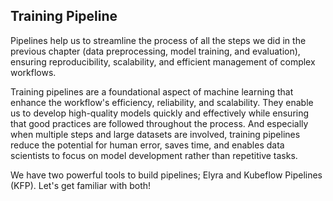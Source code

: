 ## Training Pipeline

Pipelines help us to streamline the process of all the steps we did in the previous chapter (data preprocessing, model training, and evaluation), ensuring reproducibility, scalability, and efficient management of complex workflows.

Training pipelines are a foundational aspect of machine learning that enhance the workflow's efficiency, reliability, and scalability. They enable us to develop high-quality models quickly and effectively while ensuring that good practices are followed throughout the process. And especially when multiple steps and large datasets are involved, training pipelines reduce the potential for human error, saves time, and enables data scientists to focus on model development rather than repetitive tasks.

We have two powerful tools to build pipelines; Elyra and Kubeflow Pipelines (KFP). Let's get familiar with both!
